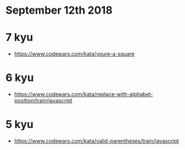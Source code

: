 # September 12th 2018

# 7 kyu

* https://www.codewars.com/kata/youre-a-square

# 6 kyu

* https://www.codewars.com/kata/replace-with-alphabet-position/train/javascript

# 5 kyu

* https://www.codewars.com/kata/valid-parentheses/train/javascript
